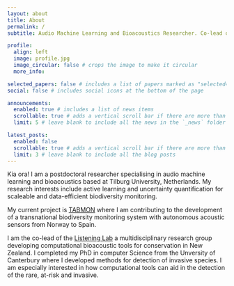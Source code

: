 ```yaml
---
layout: about
title: About
permalink: /
subtitle: Audio Machine Learning and Bioacoustics Researcher. Co-lead of the <a href='https://www.listeninglabnz.com/'>Listening Lab</a>

profile:
  align: left
  image: profile.jpg
  image_circular: false # crops the image to make it circular
  more_info: 

selected_papers: false # includes a list of papers marked as "selected={true}"
social: false # includes social icons at the bottom of the page

announcements:
  enabled: true # includes a list of news items
  scrollable: true # adds a vertical scroll bar if there are more than 3 news items
  limit: 5 # leave blank to include all the news in the `_news` folder

latest_posts:
  enabled: false
  scrollable: true # adds a vertical scroll bar if there are more than 3 new posts items
  limit: 3 # leave blank to include all the blog posts
---
```


Kia ora! I am a postdoctoral researcher specialising in audio machine learning and bioacoustics based at Tilburg University, Netherlands. My research interests include active learning and uncertainty quantification for scaleable and data-efficient biodiversity monitoring.

My current project is [TABMON](https://www.nina.no/english/TABMON) where I am contributing to the development of a transnational biodiversity monitoring system with autonomous acoustic sensors from Norway to Spain.

I am the co-lead of the [Listening Lab](https://www.listeninglabnz.com/) a multidisciplinary research group developing computational bioacoustic tools for conservation in New Zealand. I completed my PhD in computer Science from the Unversity of Canterbury where I developed methods for detection of invasive species. I am especially interested in how computational tools can aid in the detection of the rare, at-risk and invasive.


<!-- Write your biography here. Tell the world about yourself. Link to your favorite [subreddit](http://reddit.com). You can put a picture in, too. The code is already in, just name your picture `prof_pic.jpg` and put it in the `img/` folder.

Put your address / P.O. box / other info right below your picture. You can also disable any of these elements by editing `profile` property of the YAML header of your `_pages/about.md`. Edit `_bibliography/papers.bib` and Jekyll will render your [publications page](/al-folio/publications/) automatically.

Link to your social media connections, too. This theme is set up to use [Font Awesome icons](https://fontawesome.com/) and [Academicons](https://jpswalsh.github.io/academicons/), like the ones below. Add your Facebook, Twitter, LinkedIn, Google Scholar, or just disable all of them. -->
